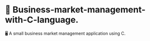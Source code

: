 # 📙 Business-market-management-with-C-language.
🖥️ A small business market management application using C.
